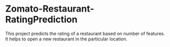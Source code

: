 # Zomato-Restaurant-RatingPrediction
This project predicts the rating of a restaurant based on number of features. It helps to open a new restaurant in the particular location.
